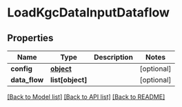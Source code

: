 # LoadKgcDataInputDataflow

## Properties
Name | Type | Description | Notes
------------ | ------------- | ------------- | -------------
**config** | [**object**](.md) |  | [optional] 
**data_flow** | **list[object]** |  | [optional] 

[[Back to Model list]](../README.md#documentation-for-models) [[Back to API list]](../README.md#documentation-for-api-endpoints) [[Back to README]](../README.md)


